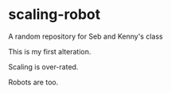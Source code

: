 # scaling-robot
A random repository for Seb and Kenny's class

This is my first alteration.

Scaling is over-rated.

Robots are too.

